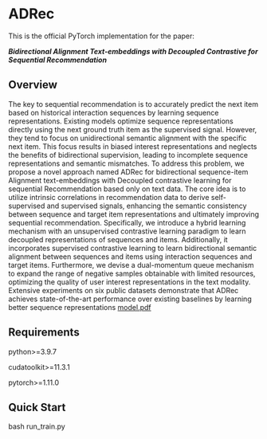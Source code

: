 # ADRec

This is the official PyTorch implementation for the paper:

***Bidirectional Alignment Text-embeddings with Decoupled Contrastive for Sequential Recommendation***



## Overview
The key to sequential recommendation is to accurately predict the next item based on historical interaction sequences by learning sequence representations. Existing models optimize sequence representations directly using the next ground truth item as the supervised signal. However, they tend to focus on unidirectional semantic alignment with the specific next item. This focus results in biased interest representations and neglects the benefits of bidirectional supervision, leading to incomplete sequence representations and semantic mismatches. To address this problem, we propose a novel approach named ADRec for bidirectional sequence-item Alignment text-embeddings with Decoupled contrastive learning for sequential Recommendation based only on text data. The core idea is to utilize intrinsic correlations in recommendation data to derive self-supervised and supervised signals, enhancing the semantic consistency between sequence and target item representations and ultimately improving sequential recommendation. Specifically, we introduce a hybrid learning mechanism with an unsupervised contrastive learning paradigm to learn decoupled representations of sequences and items. Additionally, it incorporates supervised contrastive learning to learn bidirectional semantic alignment between sequences and items using interaction sequences and target items. Furthermore, we devise a dual-momentum queue mechanism to expand the range of negative samples obtainable with limited resources, optimizing the quality of user interest representations in the text modality. Extensive experiments on six public datasets demonstrate that ADRec achieves state-of-the-art performance over existing baselines by learning better sequence representations
[model.pdf](https://github.com/user-attachments/files/17900575/model.pdf)




## Requirements

python>=3.9.7

cudatoolkit>=11.3.1

pytorch>=1.11.0



## Quick Start

bash run_train.py

